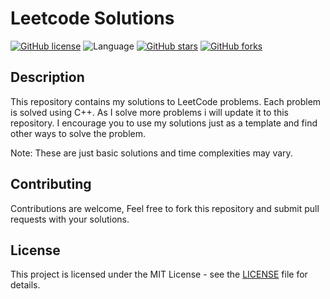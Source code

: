 # Leetcode Solutions

[![GitHub license](https://img.shields.io/badge/license-MIT-blue.svg)](https://github.com/klsxgh/Leetcode/blob/main/LICENSE)
![Language](https://img.shields.io/badge/language-C%2B%2B-blue)
[![GitHub stars](https://img.shields.io/github/stars/klsxgh/Leetcode)](https://github.com/klsxgh/Leetcode/stargazers)
[![GitHub forks](https://img.shields.io/github/forks/klsxgh/Leetcode)](https://github.com/klsxgh/Leetcode/network)

## Description

This repository contains my solutions to LeetCode problems. Each problem is solved using C++.
As I solve more problems i will update it to this repository. I encourage you to use my solutions just as a template and find other ways to solve the problem. 

Note: These are just basic solutions and time complexities may vary.

## Contributing

Contributions are welcome, Feel free to fork this repository and submit pull requests with your solutions.

## License

This project is licensed under the MIT License - see the [LICENSE](LICENSE) file for details.

